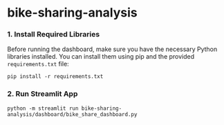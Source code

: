 # bike-sharing-analysis

### 1. Install Required Libraries
Before running the dashboard, make sure you have the necessary Python libraries installed. You can install them using pip and the provided `requirements.txt` file:
```
pip install -r requirements.txt
```
### 2. Run Streamlit App
```
python -m streamlit run bike-sharing-analysis/dashboard/bike_share_dashboard.py
```
